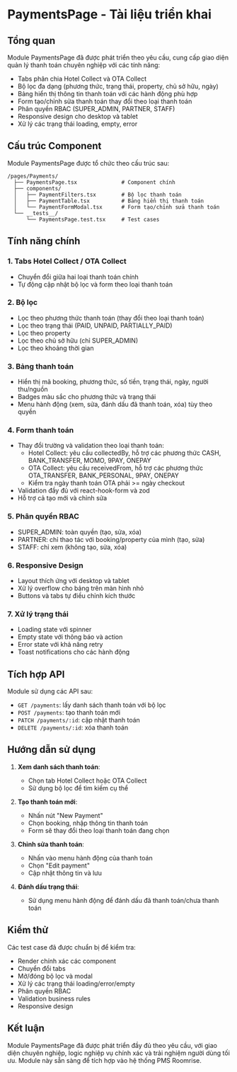 # PaymentsPage - Tài liệu triển khai

## Tổng quan

Module PaymentsPage đã được phát triển theo yêu cầu, cung cấp giao diện quản lý thanh toán chuyên nghiệp với các tính năng:

- Tabs phân chia Hotel Collect và OTA Collect
- Bộ lọc đa dạng (phương thức, trạng thái, property, chủ sở hữu, ngày)
- Bảng hiển thị thông tin thanh toán với các hành động phù hợp
- Form tạo/chỉnh sửa thanh toán thay đổi theo loại thanh toán
- Phân quyền RBAC (SUPER_ADMIN, PARTNER, STAFF)
- Responsive design cho desktop và tablet
- Xử lý các trạng thái loading, empty, error

## Cấu trúc Component

Module PaymentsPage được tổ chức theo cấu trúc sau:

```
/pages/Payments/
  ├── PaymentsPage.tsx              # Component chính
  ├── components/
  │   ├── PaymentFilters.tsx        # Bộ lọc thanh toán
  │   ├── PaymentTable.tsx          # Bảng hiển thị thanh toán
  │   └── PaymentFormModal.tsx      # Form tạo/chỉnh sửa thanh toán
  └── __tests__/
      └── PaymentsPage.test.tsx     # Test cases
```

## Tính năng chính

### 1. Tabs Hotel Collect / OTA Collect

- Chuyển đổi giữa hai loại thanh toán chính
- Tự động cập nhật bộ lọc và form theo loại thanh toán

### 2. Bộ lọc

- Lọc theo phương thức thanh toán (thay đổi theo loại thanh toán)
- Lọc theo trạng thái (PAID, UNPAID, PARTIALLY_PAID)
- Lọc theo property
- Lọc theo chủ sở hữu (chỉ SUPER_ADMIN)
- Lọc theo khoảng thời gian

### 3. Bảng thanh toán

- Hiển thị mã booking, phương thức, số tiền, trạng thái, ngày, người thu/nguồn
- Badges màu sắc cho phương thức và trạng thái
- Menu hành động (xem, sửa, đánh dấu đã thanh toán, xóa) tùy theo quyền

### 4. Form thanh toán

- Thay đổi trường và validation theo loại thanh toán:
  - Hotel Collect: yêu cầu collectedBy, hỗ trợ các phương thức CASH, BANK_TRANSFER, MOMO, 9PAY, ONEPAY
  - OTA Collect: yêu cầu receivedFrom, hỗ trợ các phương thức OTA_TRANSFER, BANK_PERSONAL, 9PAY, ONEPAY
  - Kiểm tra ngày thanh toán OTA phải >= ngày checkout
- Validation đầy đủ với react-hook-form và zod
- Hỗ trợ cả tạo mới và chỉnh sửa

### 5. Phân quyền RBAC

- SUPER_ADMIN: toàn quyền (tạo, sửa, xóa)
- PARTNER: chỉ thao tác với booking/property của mình (tạo, sửa)
- STAFF: chỉ xem (không tạo, sửa, xóa)

### 6. Responsive Design

- Layout thích ứng với desktop và tablet
- Xử lý overflow cho bảng trên màn hình nhỏ
- Buttons và tabs tự điều chỉnh kích thước

### 7. Xử lý trạng thái

- Loading state với spinner
- Empty state với thông báo và action
- Error state với khả năng retry
- Toast notifications cho các hành động

## Tích hợp API

Module sử dụng các API sau:

- `GET /payments`: lấy danh sách thanh toán với bộ lọc
- `POST /payments`: tạo thanh toán mới
- `PATCH /payments/:id`: cập nhật thanh toán
- `DELETE /payments/:id`: xóa thanh toán

## Hướng dẫn sử dụng

1. **Xem danh sách thanh toán**:
   - Chọn tab Hotel Collect hoặc OTA Collect
   - Sử dụng bộ lọc để tìm kiếm cụ thể

2. **Tạo thanh toán mới**:
   - Nhấn nút "New Payment"
   - Chọn booking, nhập thông tin thanh toán
   - Form sẽ thay đổi theo loại thanh toán đang chọn

3. **Chỉnh sửa thanh toán**:
   - Nhấn vào menu hành động của thanh toán
   - Chọn "Edit payment"
   - Cập nhật thông tin và lưu

4. **Đánh dấu trạng thái**:
   - Sử dụng menu hành động để đánh dấu đã thanh toán/chưa thanh toán

## Kiểm thử

Các test case đã được chuẩn bị để kiểm tra:
- Render chính xác các component
- Chuyển đổi tabs
- Mở/đóng bộ lọc và modal
- Xử lý các trạng thái loading/error/empty
- Phân quyền RBAC
- Validation business rules
- Responsive design

## Kết luận

Module PaymentsPage đã được phát triển đầy đủ theo yêu cầu, với giao diện chuyên nghiệp, logic nghiệp vụ chính xác và trải nghiệm người dùng tối ưu. Module này sẵn sàng để tích hợp vào hệ thống PMS Roomrise.
